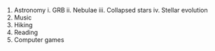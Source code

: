 1. Astronomy
  i. GRB
  ii. Nebulae
  iii. Collapsed stars
  iv. Stellar evolution
2. Music
3. Hiking
4. Reading
5. Computer games
